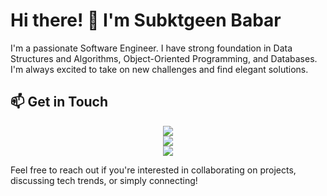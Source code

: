 # Hi there! 👋 I'm Subktgeen Babar

I'm a passionate Software Engineer. I have strong foundation in Data Structures and Algorithms, Object-Oriented Programming, and Databases. I'm always excited to take on new challenges and find elegant solutions.


## 📫 Get in Touch



<p align="center">
<a href="https://www.linkedin.com/in/subktgeen-babar/"><img src="https://img.shields.io/badge/-subktgeen%20babar-0077B5?style=flat&logo=Linkedin&logoColor=white"/></a>
<br/>
<a href="https://leetcode.com/subktgeenbabar_1/"><img src="https://img.shields.io/badge/-/subktgeenbabar_1-e8b519?style=flat&logo=leetcode&logoColor=black"/></a>
<br/>
<a href="mailto:sendtosubktgeen@gmail.com"><img src="https://img.shields.io/badge/-sendtosubktgeen@gmail.com-D14836?style=flat&logo=Gmail&logoColor=white"/></a>

</p>


Feel free to reach out if you're interested in collaborating on projects, discussing tech trends, or simply connecting!
